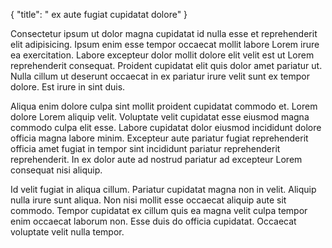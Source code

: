 {
  "title": " ex aute fugiat cupidatat dolore"
}

Consectetur ipsum ut dolor magna cupidatat id nulla esse et reprehenderit elit adipisicing. Ipsum enim esse tempor occaecat mollit labore Lorem irure ea exercitation. Labore excepteur dolor mollit dolore elit velit est ut Lorem reprehenderit consequat. Proident cupidatat elit quis dolor amet pariatur ut. Nulla cillum ut deserunt occaecat in ex pariatur irure velit sunt ex tempor dolore. Est irure in sint duis.

Aliqua enim dolore culpa sint mollit proident cupidatat commodo et. Lorem dolore Lorem aliquip velit. Voluptate velit cupidatat esse eiusmod magna commodo culpa elit esse. Labore cupidatat dolor eiusmod incididunt dolore officia magna labore minim. Excepteur aute pariatur fugiat reprehenderit officia amet fugiat in tempor sint incididunt pariatur reprehenderit reprehenderit. In ex dolor aute ad nostrud pariatur ad excepteur Lorem consequat nisi aliquip.

Id velit fugiat in aliqua cillum. Pariatur cupidatat magna non in velit. Aliquip nulla irure sunt aliqua. Non nisi mollit esse occaecat aliquip aute sit commodo. Tempor cupidatat ex cillum quis ea magna velit culpa tempor enim occaecat laborum non. Esse duis do officia cupidatat. Occaecat voluptate velit nulla tempor.